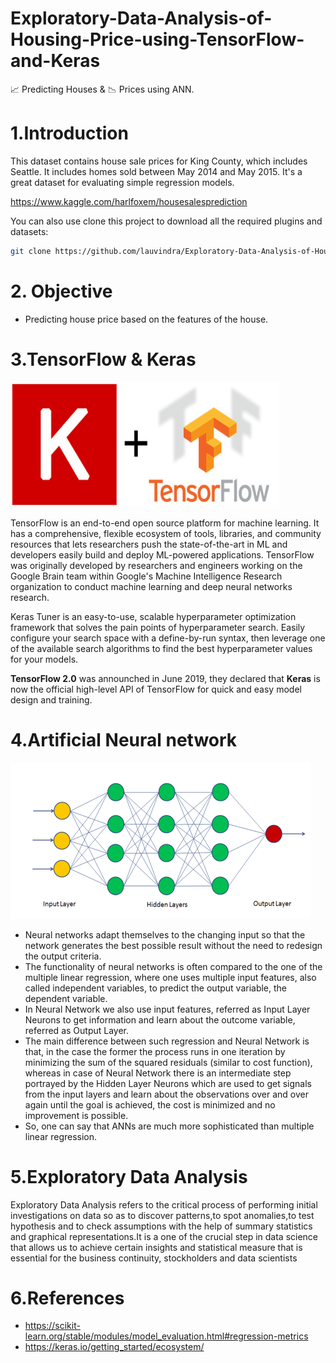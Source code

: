 # Exploratory-Data-Analysis-of-Housing-Price-using-TensorFlow-and-Keras
📈 Predicting Houses & 📉 Prices using ANN.

# 1.Introduction
This dataset contains house sale prices for King County, which includes Seattle. It includes homes sold between May 2014 and May 2015.
It's a great dataset for evaluating simple regression models.

https://www.kaggle.com/harlfoxem/housesalesprediction

You can also use clone this project to download all the required plugins and datasets:
```sh
git clone https://github.com/lauvindra/Exploratory-Data-Analysis-of-Housing-Price-using-TensorFlow-and-Keras.git
```
# 2. Objective 
* Predicting house price based on the features of the house.

# 3.TensorFlow & Keras
  <img src="Images/TFKeras.png" width="430" height="200">
  
TensorFlow is an end-to-end open source platform for machine learning. It has a comprehensive, flexible ecosystem of tools, libraries, and community resources that lets researchers push the state-of-the-art in ML and developers easily build and deploy ML-powered applications.
TensorFlow was originally developed by researchers and engineers working on the Google Brain team within Google's Machine Intelligence Research organization to conduct machine learning and deep neural networks research.

Keras Tuner is an easy-to-use, scalable hyperparameter optimization framework that solves the pain points of hyperparameter search. Easily configure your search space with a define-by-run syntax, then leverage one of the available search algorithms to find the best hyperparameter values for your models.

**TensorFlow 2.0** was announched in June 2019, they declared that **Keras** is now the official high-level API of TensorFlow for quick and easy model design and training.

# 4.Artificial Neural network

  <img src="Images/ANN_layers.png" width="480" height="250">

* Neural networks adapt themselves to the changing input so that the network generates the best possible result without the need to redesign the output criteria.
*  The functionality of neural networks is often compared to the one of the multiple linear regression, where one uses multiple input features, also called independent variables, to predict the output variable, the dependent variable. 
*  In Neural Network we also use input features, referred as Input Layer Neurons to get information and learn about the outcome variable, referred as Output Layer.
*  The main difference between such regression and Neural Network is that, in the case the former the process runs in one iteration by minimizing the sum of the squared residuals (similar to cost function), whereas in case of Neural Network there is an intermediate step portrayed by the Hidden Layer Neurons which are used to get signals from the input layers and learn about the observations over and over again until the goal is achieved, the cost is minimized and no improvement is possible. 
*  So, one can say that ANNs are much more sophisticated than multiple linear regression.

# 5.Exploratory Data Analysis
Exploratory Data Analysis refers to the critical process of performing initial investigations on data so as to discover patterns,to spot anomalies,to test hypothesis and to check assumptions with the help of summary statistics and graphical representations.It is a one of the crucial step in data science that allows us to achieve certain insights and statistical measure that is essential for the business continuity, stockholders and data scientists


# 6.References 
* https://scikit-learn.org/stable/modules/model_evaluation.html#regression-metrics
* https://keras.io/getting_started/ecosystem/
